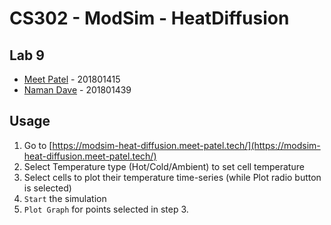 # CS302 - ModSim - HeatDiffusion

## Lab 9

- [Meet Patel](https://github.com/meet59patel) - 201801415
- [Naman Dave](https://github.com/Naman1233) - 201801439

## Usage

1. Go to [https://modsim-heat-diffusion.meet-patel.tech/](https://modsim-heat-diffusion.meet-patel.tech/)
2. Select Temperature type (Hot/Cold/Ambient) to set cell temperature
3. Select cells to plot their temperature time-series (while Plot radio button is selected)
4. `Start` the simulation
5. `Plot Graph` for points selected in step 3.
